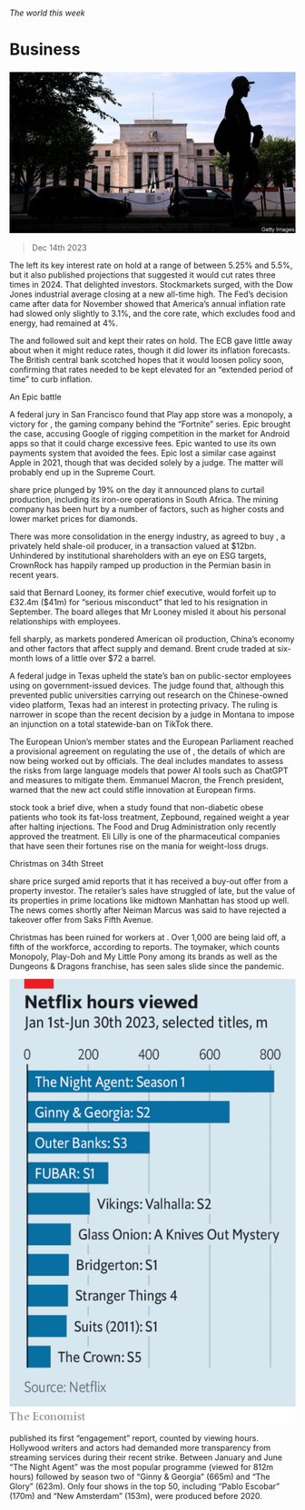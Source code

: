 ###### The world this week

# Business 

#####  

![image](images/20231216_WWP501.jpg) 

> Dec 14th 2023 

The  left its key interest rate on hold at a range of between 5.25% and 5.5%, but it also published projections that suggested it would cut rates three times in 2024. That delighted investors. Stockmarkets surged, with the Dow Jones industrial average closing at a new all-time high. The Fed’s decision came after data for November showed that America’s annual inflation rate had slowed only slightly to 3.1%, and the core rate, which excludes food and energy, had remained at 4%. 

The  and  followed suit and kept their rates on hold. The ECB gave little away about when it might reduce rates, though it did lower its inflation forecasts. The British central bank scotched hopes that it would loosen policy soon, confirming that rates needed to be kept elevated for an “extended period of time” to curb inflation. 

An Epic battle

A federal jury in San Francisco found that  Play app store was a monopoly, a victory for , the gaming company behind the “Fortnite” series. Epic brought the case, accusing Google of rigging competition in the market for Android apps so that it could charge excessive fees. Epic wanted to use its own payments system that avoided the fees. Epic lost a similar case against Apple in 2021, though that was decided solely by a judge. The matter will probably end up in the Supreme Court. 

 share price plunged by 19% on the day it announced plans to curtail production, including its iron-ore operations in South Africa. The mining company has been hurt by a number of factors, such as higher costs and lower market prices for diamonds. 

There was more consolidation in the energy industry, as  agreed to buy , a privately held shale-oil producer, in a transaction valued at $12bn. Unhindered by institutional shareholders with an eye on ESG targets, CrownRock has happily ramped up production in the Permian basin in recent years. 

 said that Bernard Looney, its former chief executive, would forfeit up to £32.4m ($41m) for “serious misconduct” that led to his resignation in September. The board alleges that Mr Looney misled it about his personal relationships with employees. 

 fell sharply, as markets pondered American oil production, China’s economy and other factors that affect supply and demand. Brent crude traded at six-month lows of a little over $72 a barrel. 

A federal judge in Texas upheld the state’s ban on public-sector employees using  on government-issued devices. The judge found that, although this prevented public universities carrying out research on the Chinese-owned video platform, Texas had an interest in protecting privacy. The ruling is narrower in scope than the recent decision by a judge in Montana to impose an injunction on a total statewide-ban on TikTok there. 

The European Union’s member states and the European Parliament reached a provisional agreement on regulating the use of , the details of which are now being worked out by officials. The deal includes mandates to assess the risks from large language models that power AI tools such as ChatGPT and measures to mitigate them. Emmanuel Macron, the French president, warned that the new act could stifle innovation at European firms.

 stock took a brief dive, when a study found that non-diabetic obese patients who took its fat-loss treatment, Zepbound, regained weight a year after halting injections. The Food and Drug Administration only recently approved the treatment. Eli Lilly is one of the pharmaceutical companies that have seen their fortunes rise on the mania for weight-loss drugs. 

Christmas on 34th Street

 share price surged amid reports that it has received a buy-out offer from a property investor. The retailer’s sales have struggled of late, but the value of its properties in prime locations like midtown Manhattan has stood up well. The news comes shortly after Neiman Marcus was said to have rejected a takeover offer from Saks Fifth Avenue. 

Christmas has been ruined for workers at . Over 1,000 are being laid off, a fifth of the workforce, according to reports. The toymaker, which counts Monopoly, Play-Doh and My Little Pony among its brands as well as the Dungeons &amp; Dragons franchise, has seen sales slide since the pandemic. 

![image](images/20231216_WWC743.png) 


 published its first “engagement” report, counted by viewing hours. Hollywood writers and actors had demanded more transparency from streaming services during their recent strike. Between January and June “The Night Agent” was the most popular programme (viewed for 812m hours) followed by season two of “Ginny &amp; Georgia” (665m) and “The Glory” (623m). Only four shows in the top 50, including “Pablo Escobar” (170m) and “New Amsterdam” (153m), were produced before 2020. 

